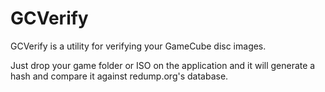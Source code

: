 # GCVerify
GCVerify is a utility for verifying your GameCube disc images.

Just drop your game folder or ISO on the application and it will generate a hash and compare it
against redump.org's database.

